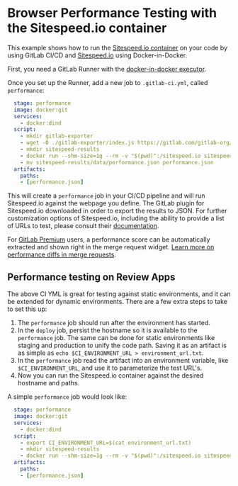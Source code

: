 # Browser Performance Testing with the Sitespeed.io container

This example shows how to run the [Sitespeed.io container](https://hub.docker.com/r/sitespeedio/sitespeed.io/) on your code by using
GitLab CI/CD and [Sitespeed.io](https://www.sitespeed.io) using Docker-in-Docker.

First, you need a GitLab Runner with the [docker-in-docker executor](../docker/using_docker_build.md#use-docker-in-docker-executor).

Once you set up the Runner, add a new job to `.gitlab-ci.yml`, called `performance`:

```yaml
  stage: performance
  image: docker:git
  services:
    - docker:dind
  script:
    - mkdir gitlab-exporter
    - wget -O ./gitlab-exporter/index.js https://gitlab.com/gitlab-org/gl-performance/raw/master/index.js
    - mkdir sitespeed-results
    - docker run --shm-size=1g --rm -v "$(pwd)":/sitespeed.io sitespeedio/sitespeed.io --plugins.add ./gitlab-exporter --outputFolder sitespeed-results https://my.website.com
    - mv sitespeed-results/data/performance.json performance.json
  artifacts:
    paths:
    - [performance.json]
```

This will create a `performance` job in your CI/CD pipeline and will run Sitespeed.io against the webpage you define. The GitLab plugin for Sitespeed.io downloaded in order to export the results to JSON. For further customization options of Sitespeed.io, including the ability to provide a list of URLs to test, please consult their [documentation](https://www.sitespeed.io/documentation/sitespeed.io/configuration/).

For [GitLab Premium](https://about.gitlab.com/gitlab-ee/) users, a performance score can be automatically
extracted and shown right in the merge request widget. [Learn more on performance diffs in merge requests](../../user/project/merge_requests/browser_performance_testing.md).

## Performance testing on Review Apps

The above CI YML is great for testing against static environments, and it can be extended for dynamic environments. There are a few extra steps to take to set this up:
1. The `performance` job should run after the environment has started.
1. In the `deploy` job, persist the hostname so it is available to the `performance` job. The same can be done for static environments like staging and production to unify the code path. Saving it as an artifact is as simple as `echo $CI_ENVIRONMENT_URL > environment_url.txt`.
1. In the `performance` job read the artifact into an environment variable, like `$CI_ENVIRONMENT_URL`, and use it to parameterize the test URL's.
1. Now you can run the Sitespeed.io container against the desired hostname and paths.

A simple `performance` job would look like:

```yaml
  stage: performance
  image: docker:git
  services:
    - docker:dind
  script:
    - export CI_ENVIRONMENT_URL=$(cat environment_url.txt)
    - mkdir sitespeed-results
    - docker run --shm-size=1g --rm -v "$(pwd)":/sitespeed.io sitespeedio/sitespeed.io --outputFolder sitespeed-results $CI_ENVIRONMENT_URL
  artifacts:
    paths:
    - [performance.json]
```
